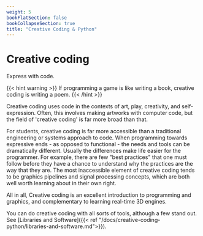 ```yaml
---
weight: 5
bookFlatSection: false
bookCollapseSection: true
title: "Creative Coding & Python"
---
```

# Creative coding
Express with code.

{{< hint warning >}}
If programming a game is like writing a book, creative coding is writing a poem.
{{< /hint >}}

Creative coding uses code in the contexts of art, play, creativity, and self-expression. Often, this involves making artworks with computer code, but the field of 'creative coding' is far more broad than that.

For students, creative coding is far more accessible than a traditional engineering or systems approach to code. When programming towards expressive ends - as opposed to functional - the needs and tools can be dramatically different. Usually the differences make life easier for the programmer. For example, there are few "best practices" that one must  follow before they have a chance to understand why the practices are the way that they are. The most inaccessible element of creative coding tends to be graphics pipelines and signal processing concepts, which are both well worth learning about in their own right.

All in all, Creative coding is an excellent introduction to programming and graphics, and complementary to learning real-time 3D engines.

You can do creative coding with all sorts of tools, although a few stand out. See [Libraries and Software]({{< ref "/docs/creative-coding-python/libraries-and-software.md">}}).
